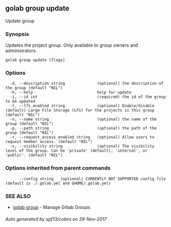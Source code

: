 ## golab group update

Update group

### Synopsis


Updates the project group. Only available to group owners and administrators.

```
golab group update [flags]
```

### Options

```
  -d, --description string              (optional) the description of the group (default "NIL")
  -h, --help                            help for update
  -i, --id int                          (required) the id of the group to be updated
  -l, --lfs_enabled string              (optional) Enable/disable (default) Large File Storage (LFS) for the projects in this group (default "NIL")
  -n, --name string                     (optional) the name of the group (default "NIL")
  -p, --path string                     (optional) the path of the group (default "NIL")
  -r, --request_access_enabled string   (optional) Allow users to request member access. (default "NIL")
  -v, --visibility string               (optional) The visibility level of the group. Can be 'private' (default), 'internal', or 'public'. (default "NIL")
```

### Options inherited from parent commands

```
      --config string   (optional) CURRENTLY NOT SUPPORTED config file (default is ./.golab.yml and $HOME/.golab.yml)
```

### SEE ALSO
* [golab group](golab_group.md)	 - Manage Gitlab Groups

###### Auto generated by spf13/cobra on 29-Nov-2017
